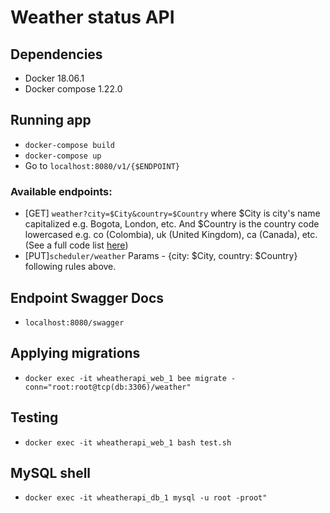 # Weather status API
## Dependencies
- Docker 18.06.1
- Docker compose 1.22.0

## Running app
- `docker-compose build`
- `docker-compose up`
- Go to `localhost:8080/v1/{$ENDPOINT}`
### Available endpoints:
- [GET] `weather?city=$City&country=$Country` where $City is city's name capitalized e.g. Bogota, London, etc. And $Country is the country code lowercased e.g. co (Colombia), uk (United Kingdom), ca (Canada), etc. (See a full code list [here](https://www.nationsonline.org/oneworld/country_code_list.html))
- [PUT]`scheduler/weather` Params - {city: $City, country: $Country} following rules above.

## Endpoint Swagger Docs
- `localhost:8080/swagger`

## Applying migrations
- `docker exec -it wheatherapi_web_1 bee migrate -conn="root:root@tcp(db:3306)/weather"`

## Testing 
- `docker exec -it wheatherapi_web_1 bash test.sh`

## MySQL shell
- `docker exec -it wheatherapi_db_1 mysql -u root -proot"`
